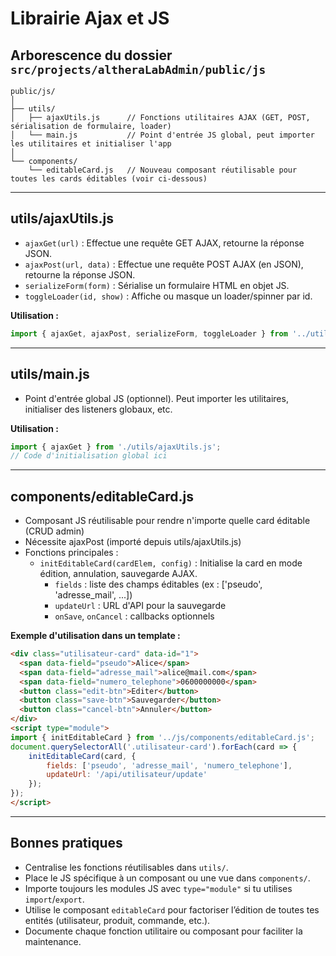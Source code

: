 # Librairie Ajax et JS

## Arborescence du dossier `src/projects/altheraLabAdmin/public/js`

```text
public/js/
│
├── utils/
│   ├── ajaxUtils.js      // Fonctions utilitaires AJAX (GET, POST, sérialisation de formulaire, loader)
│   └── main.js           // Point d'entrée JS global, peut importer les utilitaires et initialiser l'app
│
└── components/
    └── editableCard.js   // Nouveau composant réutilisable pour toutes les cards éditables (voir ci-dessous)
```

---

## utils/ajaxUtils.js

- `ajaxGet(url)` : Effectue une requête GET AJAX, retourne la réponse JSON.
- `ajaxPost(url, data)` : Effectue une requête POST AJAX (en JSON), retourne la réponse JSON.
- `serializeForm(form)` : Sérialise un formulaire HTML en objet JS.
- `toggleLoader(id, show)` : Affiche ou masque un loader/spinner par id.

**Utilisation :**

```js
import { ajaxGet, ajaxPost, serializeForm, toggleLoader } from '../utils/ajaxUtils.js';
```

---

## utils/main.js

- Point d'entrée global JS (optionnel). Peut importer les utilitaires, initialiser des listeners globaux, etc.

**Utilisation :**

```js
import { ajaxGet } from './utils/ajaxUtils.js';
// Code d'initialisation global ici
```

---

## components/editableCard.js

- Composant JS réutilisable pour rendre n'importe quelle card éditable (CRUD admin)
- Nécessite ajaxPost (importé depuis utils/ajaxUtils.js)
- Fonctions principales :
  - `initEditableCard(cardElem, config)` : Initialise la card en mode édition, annulation, sauvegarde AJAX.
    - `fields` : liste des champs éditables (ex : ['pseudo', 'adresse_mail', ...])
    - `updateUrl` : URL d'API pour la sauvegarde
    - `onSave`, `onCancel` : callbacks optionnels

**Exemple d'utilisation dans un template :**

```html
<div class="utilisateur-card" data-id="1">
  <span data-field="pseudo">Alice</span>
  <span data-field="adresse_mail">alice@mail.com</span>
  <span data-field="numero_telephone">0600000000</span>
  <button class="edit-btn">Editer</button>
  <button class="save-btn">Sauvegarder</button>
  <button class="cancel-btn">Annuler</button>
</div>
<script type="module">
import { initEditableCard } from '../js/components/editableCard.js';
document.querySelectorAll('.utilisateur-card').forEach(card => {
    initEditableCard(card, {
        fields: ['pseudo', 'adresse_mail', 'numero_telephone'],
        updateUrl: '/api/utilisateur/update'
    });
});
</script>
```

---

## Bonnes pratiques

- Centralise les fonctions réutilisables dans `utils/`.
- Place le JS spécifique à un composant ou une vue dans `components/`.
- Importe toujours les modules JS avec `type="module"` si tu utilises `import`/`export`.
- Utilise le composant `editableCard` pour factoriser l’édition de toutes tes entités (utilisateur, produit, commande, etc.).
- Documente chaque fonction utilitaire ou composant pour faciliter la maintenance.
